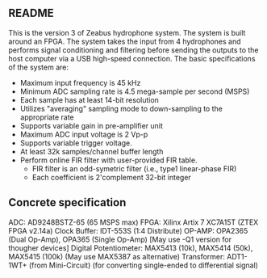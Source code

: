 ## README
This is the version 3 of Zeabus hydrophone system. The system is built around
an FPGA. The system takes the input from 4 hydrophones and performs signal 
conditioning and filtering before sending the outputs to the host computer via 
a USB high-speed connection. The basic specifications of the system are:
- Maximum input frequency is 45 kHz
- Minimum ADC sampling rate is 4.5 mega-sample per second (MSPS)
- Each sample has at least 14-bit resolution
- Utilizes "averaging" sampling mode to down-sampling to the appropriate rate
- Supports variable gain in pre-amplifier unit
- Maximum ADC input voltage is 2 Vp-p
- Supports variable trigger voltage.
- At least 32k samples/channel buffer length
- Perform online FIR filter with user-provided FIR table.
  - FIR filter is an odd-symetric filter (i.e., type1 linear-phase FIR)
  - Each coefficient is 2'complement 32-bit integer

## Concrete specification
ADC: AD9248BSTZ-65 (65 MSPS max)
FPGA: Xilinx Artix 7 XC7A15T (ZTEX FPGA v2.14a)
Clock Buffer: IDT-553S (1:4 Distribute)
OP-AMP: OPA2365 (Dual Op-Amp), OPA365 (Single Op-Amp) [May use -Q1 version for thougher devices]
Digital Potentiometer: MAX5413 (10k), MAX5414 (50k), MAX5415 (100k) (May use MAX5387 as alternative)
Transformer: ADT1-1WT+ (from Mini-Circuit) (for converting single-ended to differential signal)
